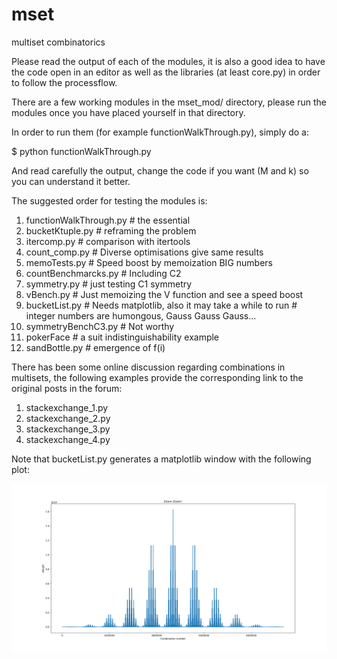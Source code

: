 # mset
multiset combinatorics


Please read the output of each of the modules, it is also a good idea
to have the code open in an editor as well as the libraries (at least
core.py) in order to follow the processflow.

There are a few working modules in the mset_mod/ directory, please run
the modules once you have placed yourself in that directory.

In order to run them (for example functionWalkThrough.py), simply do a:

 $ python functionWalkThrough.py

And read carefully the output, change the code if you want (M and k)
so you can understand it better.

The suggested order for testing the modules is:

1) functionWalkThrough.py \# the essential
2) bucketKtuple.py \# reframing the problem
3) itercomp.py \# comparison with itertools
4) count_comp.py \# Diverse optimisations give same results
5) memoTests.py \# Speed boost by memoization BIG numbers
6) countBenchmarcks.py \# Including C2
7) symmetry.py \# just testing C1 symmetry
8) vBench.py \# Just memoizing the V function and see a speed boost
9) bucketList.py \# Needs matplotlib, also it may take a while to run
		 \# integer numbers are humongous, Gauss Gauss Gauss...
10) symmetryBenchC3.py \# Not worthy
11) pokerFace \# a suit indistinguishability example
12) sandBottle.py \# emergence of f(i)

There has been some online discussion regarding combinations in
multisets, the following examples provide the corresponding link to
the original posts in the forum:

1) stackexchange_1.py
2) stackexchange_2.py
3) stackexchange_3.py
4) stackexchange_4.py


Note that bucketList.py generates a matplotlib window with the
following plot:

![Recursive Gaussian](images/gaussZoom.png)